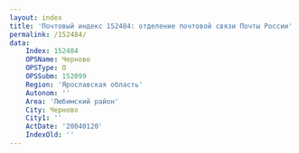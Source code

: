 ```yaml
---
layout: index
title: 'Почтовый индекс 152484: отделение почтовой связи Почты России'
permalink: /152484/
data:
    Index: 152484
    OPSName: Черново
    OPSType: О
    OPSSubm: 152099
    Region: 'Ярославская область'
    Autonom: ''
    Area: 'Любимский район'
    City: Черново
    City1: ''
    ActDate: '20040120'
    IndexOld: ''
---
```

